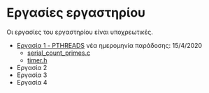 # Εργασίες εργαστηρίου

Οι εργασίες του εργαστηρίου είναι υποχρεωτικές.

* [Εργασία 1 - PTHREADS](./assignment1/20200224_assignment1.pdf) νέα ημερομηνία παράδοσης: 15/4/2020
  * [serial_count_primes.c](./assignment1/serial_count_primes.c/serial_count_primes.c)
  * [timer.h](./assignment1/timer.h)
* Εργασία 2
* Εργασία 3
* Εργασία 4

